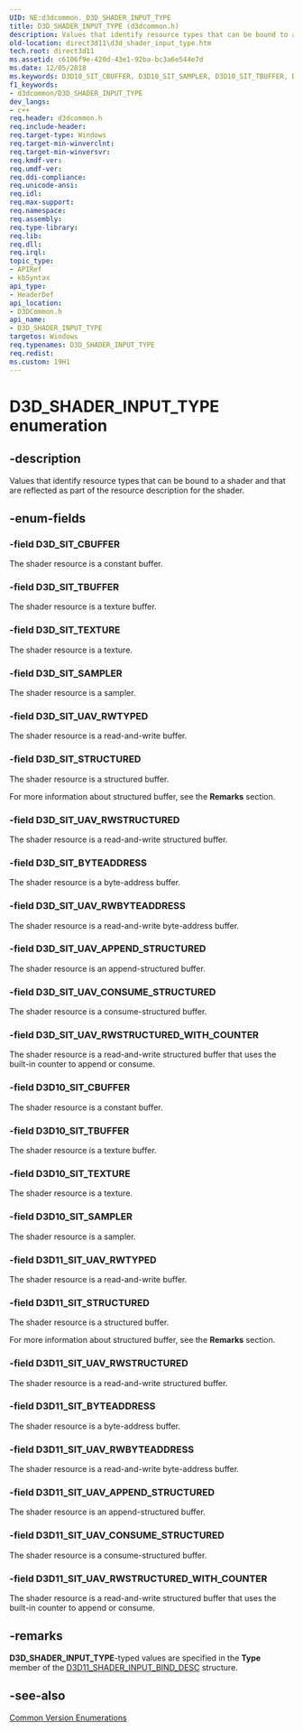 ```yaml
---
UID: NE:d3dcommon._D3D_SHADER_INPUT_TYPE
title: D3D_SHADER_INPUT_TYPE (d3dcommon.h)
description: Values that identify resource types that can be bound to a shader and that are reflected as part of the resource description for the shader.
old-location: direct3d11\d3d_shader_input_type.htm
tech.root: direct3d11
ms.assetid: c6106f9e-420d-43e1-92ba-bc3a6e544e7d
ms.date: 12/05/2018
ms.keywords: D3D10_SIT_CBUFFER, D3D10_SIT_SAMPLER, D3D10_SIT_TBUFFER, D3D10_SIT_TEXTURE, D3D11_SIT_BYTEADDRESS, D3D11_SIT_STRUCTURED, D3D11_SIT_UAV_APPEND_STRUCTURED, D3D11_SIT_UAV_CONSUME_STRUCTURED, D3D11_SIT_UAV_RWBYTEADDRESS, D3D11_SIT_UAV_RWSTRUCTURED, D3D11_SIT_UAV_RWSTRUCTURED_WITH_COUNTER, D3D11_SIT_UAV_RWTYPED, D3D_SHADER_INPUT_TYPE, D3D_SHADER_INPUT_TYPE enumeration [Direct3D 11], D3D_SIT_BYTEADDRESS, D3D_SIT_CBUFFER, D3D_SIT_SAMPLER, D3D_SIT_STRUCTURED, D3D_SIT_TBUFFER, D3D_SIT_TEXTURE, D3D_SIT_UAV_APPEND_STRUCTURED, D3D_SIT_UAV_CONSUME_STRUCTURED, D3D_SIT_UAV_RWBYTEADDRESS, D3D_SIT_UAV_RWSTRUCTURED, D3D_SIT_UAV_RWSTRUCTURED_WITH_COUNTER, D3D_SIT_UAV_RWTYPED, d3dcommon/D3D10_SIT_CBUFFER, d3dcommon/D3D10_SIT_SAMPLER, d3dcommon/D3D10_SIT_TBUFFER, d3dcommon/D3D10_SIT_TEXTURE, d3dcommon/D3D11_SIT_BYTEADDRESS, d3dcommon/D3D11_SIT_STRUCTURED, d3dcommon/D3D11_SIT_UAV_APPEND_STRUCTURED, d3dcommon/D3D11_SIT_UAV_CONSUME_STRUCTURED, d3dcommon/D3D11_SIT_UAV_RWBYTEADDRESS, d3dcommon/D3D11_SIT_UAV_RWSTRUCTURED, d3dcommon/D3D11_SIT_UAV_RWSTRUCTURED_WITH_COUNTER, d3dcommon/D3D11_SIT_UAV_RWTYPED, d3dcommon/D3D_SHADER_INPUT_TYPE, d3dcommon/D3D_SIT_BYTEADDRESS, d3dcommon/D3D_SIT_CBUFFER, d3dcommon/D3D_SIT_SAMPLER, d3dcommon/D3D_SIT_STRUCTURED, d3dcommon/D3D_SIT_TBUFFER, d3dcommon/D3D_SIT_TEXTURE, d3dcommon/D3D_SIT_UAV_APPEND_STRUCTURED, d3dcommon/D3D_SIT_UAV_CONSUME_STRUCTURED, d3dcommon/D3D_SIT_UAV_RWBYTEADDRESS, d3dcommon/D3D_SIT_UAV_RWSTRUCTURED, d3dcommon/D3D_SIT_UAV_RWSTRUCTURED_WITH_COUNTER, d3dcommon/D3D_SIT_UAV_RWTYPED, direct3d11.d3d_shader_input_type
f1_keywords:
- d3dcommon/D3D_SHADER_INPUT_TYPE
dev_langs:
- c++
req.header: d3dcommon.h
req.include-header: 
req.target-type: Windows
req.target-min-winverclnt: 
req.target-min-winversvr: 
req.kmdf-ver: 
req.umdf-ver: 
req.ddi-compliance: 
req.unicode-ansi: 
req.idl: 
req.max-support: 
req.namespace: 
req.assembly: 
req.type-library: 
req.lib: 
req.dll: 
req.irql: 
topic_type:
- APIRef
- kbSyntax
api_type:
- HeaderDef
api_location:
- D3DCommon.h
api_name:
- D3D_SHADER_INPUT_TYPE
targetos: Windows
req.typenames: D3D_SHADER_INPUT_TYPE
req.redist: 
ms.custom: 19H1
---
```


# D3D_SHADER_INPUT_TYPE enumeration


## -description


Values that identify resource types that can be bound to a shader and that are reflected as part of the resource description for the shader.


## -enum-fields




### -field D3D_SIT_CBUFFER

The shader resource is a constant buffer.


### -field D3D_SIT_TBUFFER

The shader resource is a texture buffer.


### -field D3D_SIT_TEXTURE

The shader resource is a texture.


### -field D3D_SIT_SAMPLER

The shader resource is a sampler.


### -field D3D_SIT_UAV_RWTYPED

The shader resource is a read-and-write buffer.


### -field D3D_SIT_STRUCTURED

The shader resource is a structured buffer.

For more information about structured buffer, see the <b>Remarks</b> section.


### -field D3D_SIT_UAV_RWSTRUCTURED

The shader resource is a read-and-write structured buffer.


### -field D3D_SIT_BYTEADDRESS

The shader resource is a byte-address buffer.


### -field D3D_SIT_UAV_RWBYTEADDRESS

The shader resource is a read-and-write byte-address buffer.


### -field D3D_SIT_UAV_APPEND_STRUCTURED

The shader resource is an append-structured buffer.


### -field D3D_SIT_UAV_CONSUME_STRUCTURED

The shader resource is a consume-structured buffer.


### -field D3D_SIT_UAV_RWSTRUCTURED_WITH_COUNTER

The shader resource is a read-and-write structured buffer that uses the built-in counter to append or consume.


### -field D3D10_SIT_CBUFFER

The shader resource is a constant buffer.


### -field D3D10_SIT_TBUFFER

The shader resource is a texture buffer.


### -field D3D10_SIT_TEXTURE

The shader resource is a texture.


### -field D3D10_SIT_SAMPLER

The shader resource is a sampler.


### -field D3D11_SIT_UAV_RWTYPED

The shader resource is a read-and-write buffer.


### -field D3D11_SIT_STRUCTURED

The shader resource is a structured buffer.

For more information about structured buffer, see the <b>Remarks</b> section.


### -field D3D11_SIT_UAV_RWSTRUCTURED

The shader resource is a read-and-write structured buffer.


### -field D3D11_SIT_BYTEADDRESS

The shader resource is a byte-address buffer.


### -field D3D11_SIT_UAV_RWBYTEADDRESS

The shader resource is a read-and-write byte-address buffer.


### -field D3D11_SIT_UAV_APPEND_STRUCTURED

The shader resource is an append-structured buffer.


### -field D3D11_SIT_UAV_CONSUME_STRUCTURED

The shader resource is a consume-structured buffer.


### -field D3D11_SIT_UAV_RWSTRUCTURED_WITH_COUNTER

The shader resource is a read-and-write structured buffer that uses the built-in counter to append or consume.


## -remarks



<b>D3D_SHADER_INPUT_TYPE</b>-typed values are specified in the <b>Type</b> member of the <a href="https://docs.microsoft.com/windows/win32/api/d3d11shader/ns-d3d11shader-d3d11_shader_input_bind_desc">D3D11_SHADER_INPUT_BIND_DESC</a> structure.




## -see-also




<a href="https://docs.microsoft.com/windows/desktop/direct3d11/d3d11-graphics-reference-d3d11-common-enumerations">Common Version Enumerations</a>
 

 

